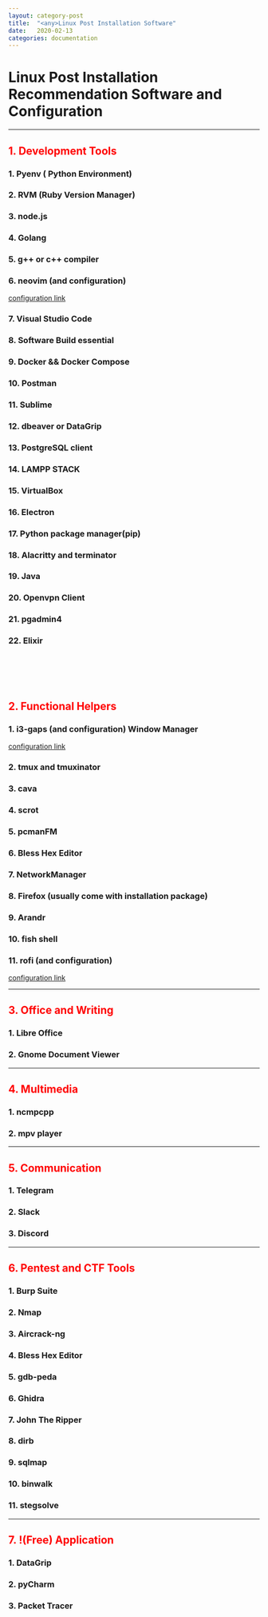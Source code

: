 ```yaml
---
layout: category-post
title:  "<any>Linux Post Installation Software"
date:   2020-02-13
categories: documentation
---
```


# Linux Post Installation Recommendation Software and Configuration

---------------------------------

## <span style="color: red;">1. Development Tools</span>

### 1. Pyenv ( Python Environment)

### 2. RVM (Ruby Version Manager)

### 3. node.js

### 4. Golang

### 5. g++ or c++ compiler

### 6. neovim (and configuration)

[configuration link](https://github.com/zarszz/dotfiles/)

### 7. Visual Studio Code

### 8. Software Build essential

### 9. Docker && Docker Compose

### 10. Postman

### 11. Sublime

### 12. dbeaver or DataGrip

### 13. PostgreSQL client

### 14. LAMPP STACK

### 15. VirtualBox

### 16. Electron

### 17. Python package manager(pip)

### 18. Alacritty and terminator

### 19. Java

### 20. Openvpn Client

### 21. pgadmin4 

### 22. Elixir
<br/><br/>
--------------------------------

## <span style="color:red;">2. Functional Helpers</span>

### 1. i3-gaps (and configuration) Window Manager
[configuration link](https://github.com/zarszz/dotfiles/)

### 2. tmux and tmuxinator

### 3. cava

### 4. scrot

### 5. pcmanFM

### 6. Bless Hex Editor

### 7. NetworkManager

### 8. Firefox (usually come with installation package)

### 9. Arandr

### 10. fish shell

### 11. rofi (and configuration)
[configuration link](https://github.com/zarszz/dotfiles/)

---

## <span style="color:red;">3. Office and Writing</span>

### 1. Libre Office
### 2. Gnome Document Viewer

---

## <span style="color: red;">4. Multimedia</span>

### 1. ncmpcpp
### 2. mpv player

---

## <span style="color: red;">5. Communication</span>
### 1. Telegram
### 2. Slack
### 3. Discord

---

## <span style="color: red;">6. Pentest and CTF Tools</span>
### 1. Burp Suite
### 2. Nmap
### 3. Aircrack-ng
### 4. Bless Hex Editor
### 5. gdb-peda
### 6. Ghidra
### 7. John The Ripper
### 8. dirb
### 9. sqlmap
### 10. binwalk
### 11. stegsolve 

---

## <span style="color: red">7. !(Free) Application</span>
### 1. DataGrip
### 2. pyCharm
### 3. Packet Tracer
